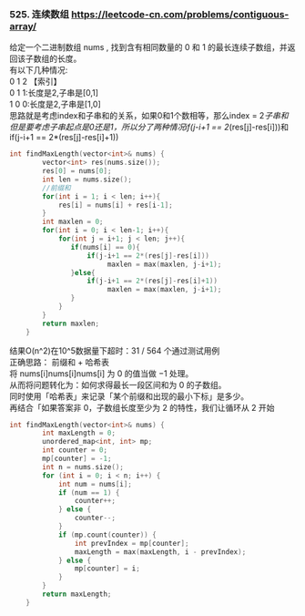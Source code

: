 ### 525. 连续数组  https://leetcode-cn.com/problems/contiguous-array/

给定一个二进制数组 nums , 找到含有相同数量的 0 和 1 的最长连续子数组，并返回该子数组的长度。  
有以下几种情况:  
0 1 2 【索引】  
0 1 1:长度是2,子串是[0,1]  
1 0 0:长度是2,子串是[1,0]  
思路就是考虑index和子串和的关系，如果0和1个数相等，那么index = 2*子串和  
但是要考虑子串起点是0还是1，所以分了两种情况if(j-i+1 == 2*(res[j]-res[i]))和if(j-i+1 == 2*(res[j]-res[i]+1))  
```c++
int findMaxLength(vector<int>& nums) {
        vector<int> res(nums.size());
        res[0] = nums[0];
        int len = nums.size();
        //前缀和
        for(int i = 1; i < len; i++){
            res[i] = nums[i] + res[i-1];
        }
        int maxlen = 0;
        for(int i = 0; i < len-1; i++){
            for(int j = i+1; j < len; j++){
               if(nums[i] == 0){
                   if(j-i+1 == 2*(res[j]-res[i]))
                        maxlen = max(maxlen, j-i+1);
               }else{
                   if(j-i+1 == 2*(res[j]-res[i]+1))
                        maxlen = max(maxlen, j-i+1);
               }
            }
        }
        return maxlen;
    }
```  
结果O(n^2)在10^5数据量下超时：31 / 564 个通过测试用例  
正确思路：  前缀和 + 哈希表  
将 nums[i]nums[i]nums[i] 为 0 的值当做 −1 处理。  
从而将问题转化为：如何求得最长一段区间和为 0 的子数组。  
同时使用「哈希表」来记录「某个前缀和出现的最小下标」是多少。  
再结合「如果答案非 0，子数组长度至少为 2 的特性，我们让循环从 2 开始  
```c++
int findMaxLength(vector<int>& nums) {
        int maxLength = 0;
        unordered_map<int, int> mp;
        int counter = 0;
        mp[counter] = -1;
        int n = nums.size();
        for (int i = 0; i < n; i++) {
            int num = nums[i];
            if (num == 1) {
                counter++;
            } else {
                counter--;
            }
            if (mp.count(counter)) {
                int prevIndex = mp[counter];
                maxLength = max(maxLength, i - prevIndex);
            } else {
                mp[counter] = i;
            }
        }
        return maxLength;
    }
```


